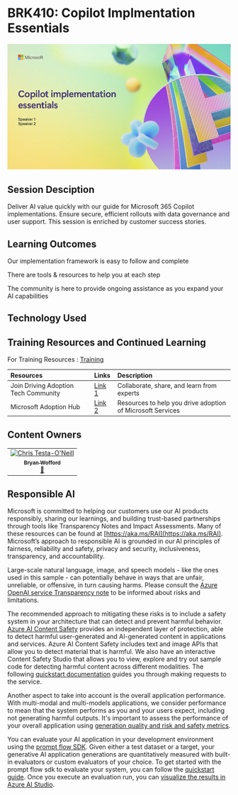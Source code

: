 


# BRK410: Copilot Implmentation Essentials

![Session cover image with a bright "AI" text in 3D over a blue and purple abstract background.](img/session-cover.png)

## Session Desciption

Deliver AI value quickly with our guide for Microsoft 365 Copilot implementations. Ensure secure, efficient rollouts with data governance and user support. This session is enriched by customer success stories.

## Learning Outcomes
Our implementation framework is easy to follow and complete​

There are tools & resources to help you at each step​

The community is here to provide ongoing assistance as you expand your ​AI capabilities

## Technology Used

## Training Resources and Continued Learning
For Training Resources :  [Training](train-the-trainer/README.md)

| Resources          | Links                             | Description        |
|:-------------------|:----------------------------------|:-------------------|
| Join Driving Adoption Tech Community  | [Link 1](https://aka.ms/DriveAdoption) | Collaborate, share, and learn from experts |
| Microsoft Adoption Hub  | [Link 2](https://adoption.microsoft.com/) | Resources to help you drive adoption of Microsoft Services|

## Content Owners


<!-- ALL-CONTRIBUTORS-LIST:START - Do not remove or modify this section -->

<table>
<tr>
    <td align="center"><a href="http://learnanalytics.microsoft.com">
        <img src="https://github.com/brwoff.png" width="100px;" alt="Chris Testa-O'Neill
"/><br />
        <sub><b>Bryan Wofford
</b></sub></a><br />
            <a href="https://github.com/brwoff" title="talk">📢</a> 
    </td>
</tr></table>
<!-- ALL-CONTRIBUTORS-LIST:END -->

## Responsible AI 

Microsoft is committed to helping our customers use our AI products responsibly, sharing our learnings, and building trust-based partnerships through tools like Transparency Notes and Impact Assessments. Many of these resources can be found at [https://aka.ms/RAI](https://aka.ms/RAI).
Microsoft’s approach to responsible AI is grounded in our AI principles of fairness, reliability and safety, privacy and security, inclusiveness, transparency, and accountability.

Large-scale natural language, image, and speech models - like the ones used in this sample - can potentially behave in ways that are unfair, unreliable, or offensive, in turn causing harms. Please consult the [Azure OpenAI service Transparency note](https://learn.microsoft.com/legal/cognitive-services/openai/transparency-note?tabs=text) to be informed about risks and limitations.

The recommended approach to mitigating these risks is to include a safety system in your architecture that can detect and prevent harmful behavior. [Azure AI Content Safety](https://learn.microsoft.com/azure/ai-services/content-safety/overview) provides an independent layer of protection, able to detect harmful user-generated and AI-generated content in applications and services. Azure AI Content Safety includes text and image APIs that allow you to detect material that is harmful. We also have an interactive Content Safety Studio that allows you to view, explore and try out sample code for detecting harmful content across different modalities. The following [quickstart documentation](https://learn.microsoft.com/azure/ai-services/content-safety/quickstart-text?tabs=visual-studio%2Clinux&pivots=programming-language-rest) guides you through making requests to the service.

Another aspect to take into account is the overall application performance. With multi-modal and multi-models applications, we consider performance to mean that the system performs as you and your users expect, including not generating harmful outputs. It's important to assess the performance of your overall application using [generation quality and risk and safety metrics](https://learn.microsoft.com/azure/ai-studio/concepts/evaluation-metrics-built-in).

You can evaluate your AI application in your development environment using the [prompt flow SDK](https://microsoft.github.io/promptflow/index.html). Given either a test dataset or a target, your generative AI application generations are quantitatively measured with built-in evaluators or custom evaluators of your choice. To get started with the prompt flow sdk to evaluate your system, you can follow the [quickstart guide](https://learn.microsoft.com/azure/ai-studio/how-to/develop/flow-evaluate-sdk). Once you execute an evaluation run, you can [visualize the results in Azure AI Studio](https://learn.microsoft.com/azure/ai-studio/how-to/evaluate-flow-results).
